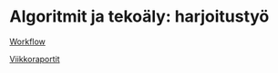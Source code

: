 # Algoritmit ja tekoäly: harjoitustyö

[Workflow](https://github.com/juhaaa/at-labra/workflows/CI/badge.svg)

[Viikkoraportit](https://github.com/juhaaa/at-labra/blob/main/dokumentaatio/viikkoraportit/)

